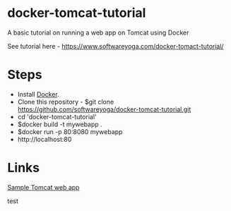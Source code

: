 # docker-tomcat-tutorial
A basic tutorial on running a web app on Tomcat using Docker

See tutorial here - https://www.softwareyoga.com/docker-tomact-tutorial/

# Steps
* Install [Docker](https://docs.docker.com/install/).
* Clone this repository - $git clone https://github.com/softwareyoga/docker-tomcat-tutorial.git
* cd 'docker-tomcat-tutorial'
* $docker build -t mywebapp .
* $docker run -p 80:8080 mywebapp
* http://localhost:80

# Links
[Sample Tomcat web app](https://tomcat.apache.org/tomcat-8.0-doc/appdev/sample/)

test